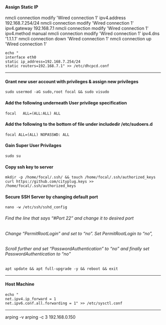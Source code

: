#### Assign Static IP
nmcli connection modify 'Wired connection 1' ipv4.address 192.168.7.254/24
nmcli connection modify 'Wired connection 1' ipv4.gateway 192.168.7.1
nmcli connection modify 'Wired connection 1' ipv4.method manual
nmcli connection modify 'Wired connection 1' ipv4.dns '1.1.1.1'
nmcli connection down 'Wired connection 1'
nmcli connection up 'Wired connection 1'

    echo "
    interface eth0
    static ip_address=192.168.7.254/24
    static routers=192.168.7.1" >> /etc/dhcpcd.conf
--------------------------------------------------------------------------------
#### Grant new user account with privileges & assign new privileges
    sudo usermod -aG sudo,root focal && sudo visudo
#### Add the following underneath User privilege specification 
    focal	ALL=(ALL:ALL) ALL 
#### Add the following to the bottom of file under includedir /etc/sudoers.d 
    focal ALL=(ALL) NOPASSWD: ALL
#### Gain Super User Privilages
    sudo su
#### Copy ssh key to server
    mkdir -p /home/focal/.ssh/ && touch /home/focal/.ssh/authorized_keys
    curl https://github.com/cityplug.keys >> /home/focal/.ssh/authorized_keys
#### Secure SSH Server by changing default port
    nano -w /etc/ssh/sshd_config
###### Find the line that says “#Port 22” and change it to desired port 
###### Change “PermitRootLogin” and set to “no”. Set PermitRootLogin to “no”, 
###### Scroll further and set “PasswordAuthentication” to “no” and finally set PasswordAuthentication to “no”
    apt update && apt full-upgrade -y && reboot && exit
--------------------------------------------------------------------------------
#### Host Machine
    echo "
    net.ipv4.ip_forward = 1
    net.ipv6.conf.all.forwarding = 1" >> /etc/sysctl.conf
--------------------------------------------------------------------------------
arping -v
arping -c 3 192.168.0.150